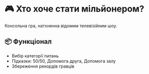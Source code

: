 # 🎮 Хто хоче стати мільйонером?

Консольна гра, натхненна відомим телевізійним шоу.

## 📦 Функціонал

- Вибір категорії питань
- Підказки: 50/50, Допомога друга, Допомога залу
- Збереження рекордів гравців
